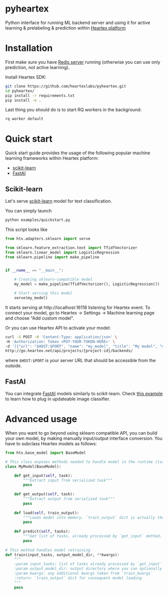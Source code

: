 # pyheartex

Python interface for running ML backend server and using it for active learning & prelabeling & prediction within [Heartex platform](https://www.heartex.net)

# Installation

First make sure you have [Redis server](https://redis.io/topics/quickstart) running (otherwise you can use only prediction, not active learning).

Install Heartex SDK:
```bash
git clone https://github.com/heartexlabs/pyheartex.git
cd pyheartex/
pip install -r requirements.txt
pip install -e .
```

Last thing you should do is to start RQ workers in the background:
```bash
rq worker default
```

# Quick start

Quick start guide provides the usage of the following popular machine learning frameworks within Heartex platform:
- [scikit-learn](#scikit-learn)
- [FastAI](#fastai)


## Scikit-learn
Let's serve [scikit-learn](https://scikit-learn.org/stable/) model for text classification.

You can simply launch
```bash
python examples/quickstart.py
```

This script looks like
```python
from htx.adapters.sklearn import serve

from sklearn.feature_extraction.text import TfidfVectorizer
from sklearn.linear_model import LogisticRegression
from sklearn.pipeline import make_pipeline


if __name__ == "__main__":

    # Creating sklearn-compatible model
    my_model = make_pipeline(TfidfVectorizer(), LogisticRegression())

    # Start serving this model
    serve(my_model)
``` 

It starts serving at http://localhost:16118 listening for Heartex event. 
To connect your model, go to Heartex -> Settings -> Machine learning page and choose "Add custom model".

Or you can use Heartex API to activate your model:
```bash
curl -X POST -H 'Content-Type: application/json' \
-H 'Authorization: Token <PUT-YOUR-TOKEN-HERE>' \
-d '[{"url": "$HOST:$PORT", "name": "my_model", "title": "My model", "description": "My new model deployed on Heartex"}]' \
http://go.heartex.net/api/projects/{project-id}/backends/
```
where `$HOST:$PORT` is your server URL that should be accessible from the outside.

## FastAI
You can integrate [FastAI](https://docs.fast.ai/) models similarly to scikit-learn.
Check [this example](examples/run_fastai_image_classifier.py) to learn how to plug in updateable image classifier.

# Advanced usage
When you want to go beyond using sklearn compatible API, you can build your own model, by making manually input/output interface conversion.
You have to subclass Heartex models as follows:
```python
from htx.base_model import BaseModel

# This class exposes methods needed to handle model in the runtime (loading into memory, running predictions)
class MyModel(BaseModel):

    def get_input(self, task):
        """Extract input from serialized task"""
        pass
    
    def get_output(self, task):
        """Extract output from serialized task"""
        pass
        
    def load(self, train_output):
        """Loads model into memory. `train_output` dict is actually the output the `train` method (see below)"""
        pass
        
    def predict(self, tasks):
        """Get list of tasks, already processed by `get_input` method, and returns completions in Heartex format"""
        pass
        
# This method handles model retraining
def train(input_tasks, output_model_dir, **kwargs):
    """
    :param input_tasks: list of tasks already processed by `get_input`
    :param output_model_dir: output directory where you can optionally store model resources
    :param kwargs: any additional kwargs taken from `train_kwargs`
    :return: `train_output` dict for consequent model loading
    """
    pass
```
